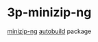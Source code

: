 # 3p-minizip-ng

[minizip-ng][] [autobuild][] package

[minizip-ng]: https://github.com/zlib-ng/minizip-ng
[autobuild]: https://wiki.secondlife.com/wiki/Autobuild
